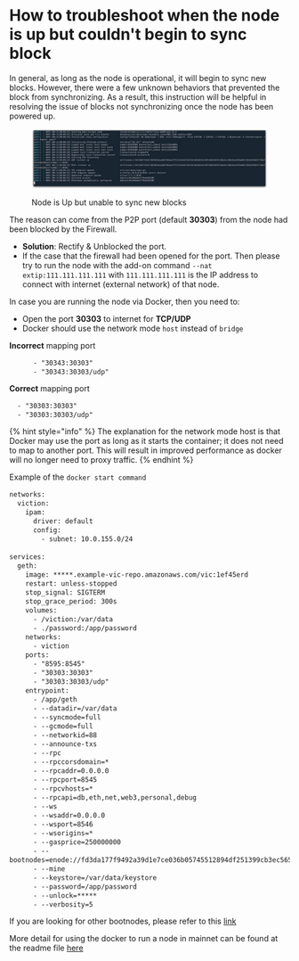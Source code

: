 # How to troubleshoot when the node is up but couldn't begin to sync block

In general, as long as the node is operational, it will begin to sync new blocks. However, there were a few unknown behaviors that prevented the block from synchronizing. As a result, this instruction will be helpful in resolving the issue of blocks not synchronizing once the node has been powered up.

<figure><img src="../.gitbook/assets/photo_2024-09-18 23.27.08 (1).jpeg" alt=""><figcaption><p>Node is Up but unable to sync new blocks</p></figcaption></figure>

The reason can come from the P2P port (default **30303**) from the node had been blocked by the Firewall. &#x20;

* **Solution**:  Rectify  & Unblocked the port.
* If the case that the firewall had been opened for the port. Then please try to run the node with the add-on command  `--nat extip:111.111.111.111` with `111.111.111.111` is the IP address to connect with internet (external network) of that node.

In case you are running the node via Docker, then you need to:

* Open the port **30303** to internet for **TCP/UDP**
* Docker should use the network mode `host` instead of `bridge`

&#x20;**Incorrect** mapping port

```
      - "30343:30303"
      - "30343:30303/udp"
```

**Correct** mapping port

```
  - "30303:30303"
  - "30303:30303/udp"
```



{% hint style="info" %}
The explanation for the network mode host is that Docker may use the port as long as it starts the container; it does not need to map to another port. This will result in improved performance as docker will no longer need to proxy traffic.
{% endhint %}

Example of the `docker start command`

```
networks:
  viction:
    ipam:
      driver: default
      config:
        - subnet: 10.0.155.0/24

services:
  geth:
    image: *****.example-vic-repo.amazonaws.com/vic:1ef45erd
    restart: unless-stopped
    stop_signal: SIGTERM
    stop_grace_period: 300s
    volumes:
      - /viction:/var/data
      - ./password:/app/password
    networks:
      - viction
    ports:
      - "8595:8545"
      - "30303:30303"
      - "30303:30303/udp"
    entrypoint:
      - /app/geth
      - --datadir=/var/data
      - --syncmode=full
      - --gcmode=full
      - --networkid=88
      - --announce-txs
      - --rpc
      - --rpccorsdomain=*
      - --rpcaddr=0.0.0.0
      - --rpcport=8545
      - --rpcvhosts=*
      - --rpcapi=db,eth,net,web3,personal,debug
      - --ws
      - --wsaddr=0.0.0.0
      - --wsport=8546
      - --wsorigins=*
      - --gasprice=250000000
      - --bootnodes=enode://fd3da177f9492a39d1e7ce036b05745512894df251399cb3ec565081cb8c6dfa1092af8fac27991e66b6af47e9cb42e02420cc89f8549de0ce513ee25ebffc3a@3.212.20.0:30303,enode://97f0ca95a653e3c44d5df2674e19e9324ea4bf4d47a46b1d8560f3ed4ea328f725acec3fcfcb37eb11706cf07da669e9688b091f1543f89b2425700a68bc8876@3.212.20.0:30301,enode://b72927f349f3a27b789d0ca615ffe3526f361665b496c80e7cc19dace78bd94785fdadc270054ab727dbb172d9e3113694600dd31b2558dd77ad85a869032dea@188.166.207.189:30301,enode://c8f2f0643527d4efffb8cb10ef9b6da4310c5ac9f2e988a7f85363e81d42f1793f64a9aa127dbaff56b1e8011f90fe9ff57fa02a36f73220da5ff81d8b8df351@104.248.98.60:30301
      - --mine
      - --keystore=/var/data/keystore
      - --password=/app/password
      - --unlock=*****
      - --verbosity=5
```

If you are looking for other bootnodes, please refer to this [link](https://docs.viction.xyz/developer-guide/deploy-on-viction/viction-mainnet#bootnodes)

More detail for using the docker to run a node in mainnet can be found at the readme file [here](https://github.com/BuildOnViction/victionchain?tab=readme-ov-file#run-docker)
